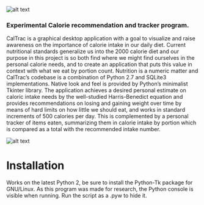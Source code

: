 ![alt text](http://i.imgur.com/O9W23Al.png "CalTrac")
### Experimental Calorie recommendation and tracker program.
CalTrac is a graphical desktop application with a goal to visualize and raise awareness on the importance of calorie intake in our daily diet. Current nutritional standards generalize us into the 2000 calorie diet and our purpose in this project is so both find where we might find ourselves in the personal calorie needs, and to create an application that puts this value in context with what we eat by portion count. Nutrition is a numeric matter and CalTrac’s codebase is a combination of Python 2.7 and SQLite3 implementations. Native look and feel is provided by Python’s minimalist Tkinter library. The application achieves a desired personal estimate on caloric intake needs by the well-studied Harris-Benedict equation and provides recommendations on losing and gaining weight over time by means of hard limits on how little we should eat, and works in standard increments of 500 calories per day. This is complemented by a personal tracker of items eaten, summarizing them in calorie intake by portion which is compared as a total with the recommended intake number.

![alt text](https://i.imgur.com/kcPu1Du.png "GUI")
# Installation
Works on the latest Python 2, be sure to install the Python-Tk package for GNU/Linux. As this program was made for research, the Python console is visible when running. Run the script as a .pyw to hide it. 
